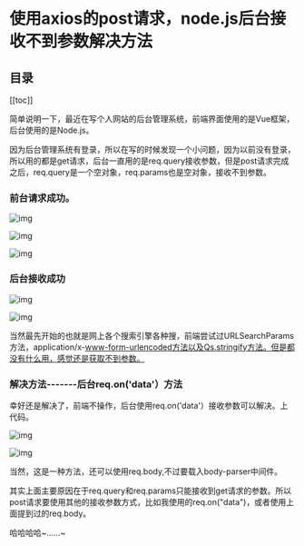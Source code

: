 # 使用axios的post请求，node.js后台接收不到参数解决方法

## 目录

[[toc]]

简单说明一下，最近在写个人网站的后台管理系统，前端界面使用的是Vue框架，后台使用的是Node.js。

因为后台管理系统有登录，所以在写的时候发现一个小问题，因为以前没有登录，所以用的都是get请求，后台一直用的是req.query接收参数，但是post请求完成之后，req.query是一个空对象，req.params也是空对象，接收不到参数。

### 前台请求成功。

![img](https://img-blog.csdnimg.cn/20190110095737777.png)

![img](https://img-blog.csdnimg.cn/20190110095659353.png?x-oss-process=image/watermark,type_ZmFuZ3poZW5naGVpdGk,shadow_10,text_aHR0cHM6Ly9ibG9nLmNzZG4ubmV0L2JpYW9fZmVuZw==,size_16,color_FFFFFF,t_70)

![img](https://img-blog.csdnimg.cn/20190110095804625.png)

### 后台接收成功

![img](https://img-blog.csdnimg.cn/20190110100029894.png)

![img](https://img-blog.csdnimg.cn/20190110100123687.png?x-oss-process=image/watermark,type_ZmFuZ3poZW5naGVpdGk,shadow_10,text_aHR0cHM6Ly9ibG9nLmNzZG4ubmV0L2JpYW9fZmVuZw==,size_16,color_FFFFFF,t_70)

当然最先开始的也就是网上各个搜索引擎各种搜，前端尝试过URLSearchParams方法，application/x-www-form-urlencoded方法以及Qs.stringify方法。但是都没有什么用，感觉还是获取不到参数。

### 解决方法-------后台req.on('data'）方法

幸好还是解决了，前端不操作，后台使用req.on('data'）接收参数可以解决。上代码。

![img](https://img-blog.csdnimg.cn/20190110101030688.png?x-oss-process=image/watermark,type_ZmFuZ3poZW5naGVpdGk,shadow_10,text_aHR0cHM6Ly9ibG9nLmNzZG4ubmV0L2JpYW9fZmVuZw==,size_16,color_FFFFFF,t_70)

![img](https://img-blog.csdnimg.cn/20190110101741284.png)

当然，这是一种方法，还可以使用req.body,不过要载入body-parser中间件。

其实上面主要原因在于req.query和req.params只能接收到get请求的参数。所以post请求要使用其他的接收参数方式，比如我使用的req.on("data")，或者使用上面提到过的req.body。

哈哈哈哈~……~
